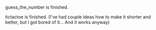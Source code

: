 guess_the_number is finished.

tictactoe is finished. (I've had couple ideas how to make it shorter and better, but I got bored of it... And it works anyway)

